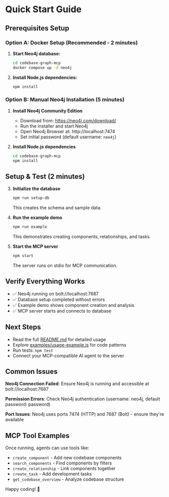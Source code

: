 # Quick Start Guide

## Prerequisites Setup

### Option A: Docker Setup (Recommended - 2 minutes)

1. **Start Neo4j database:**
   ```bash
   cd codebase-graph-mcp
   docker compose up -d neo4j
   ```

2. **Install Node.js dependencies:**
   ```bash
   npm install
   ```

### Option B: Manual Neo4j Installation (5 minutes)

1. **Install Neo4j Community Edition**
   - Download from: https://neo4j.com/download/
   - Run the installer and start Neo4j
   - Open Neo4j Browser at: http://localhost:7474
   - Set initial password (default username: `neo4j`)

2. **Install Node.js dependencies**
   ```bash
   cd codebase-graph-mcp
   npm install
   ```

## Setup & Test (2 minutes)

3. **Initialize the database**
   ```bash
   npm run setup-db
   ```
   This creates the schema and sample data.

4. **Run the example demo**
   ```bash
   npm run example
   ```
   This demonstrates creating components, relationships, and tasks.

5. **Start the MCP server**
   ```bash
   npm start
   ```
   The server runs on stdio for MCP communication.

## Verify Everything Works

- ✅ Neo4j running on bolt://localhost:7687
- ✅ Database setup completed without errors
- ✅ Example demo shows component creation and analysis
- ✅ MCP server starts and connects to database

## Next Steps

- Read the full [README.md](README.md) for detailed usage
- Explore [examples/usage-example.js](examples/usage-example.js) for code patterns
- Run tests: `npm test`
- Connect your MCP-compatible AI agent to the server

## Common Issues

**Neo4j Connection Failed**: Ensure Neo4j is running and accessible at bolt://localhost:7687

**Permission Errors**: Check Neo4j authentication (username: neo4j, default password: password)

**Port Issues**: Neo4j uses ports 7474 (HTTP) and 7687 (Bolt) - ensure they're available

## MCP Tool Examples

Once running, agents can use tools like:
- `create_component` - Add new codebase components
- `search_components` - Find components by filters
- `create_relationship` - Link components together
- `create_task` - Add development tasks
- `get_codebase_overview` - Analyze codebase structure

Happy coding! 🚀
